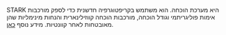 STARK היא מערכת הוכחה. הוא משתמש בקריפטוגרפיה חדשנית כדי לספק מורכבות אימות פוליגריתמי וגודל הוכחה, מורכבות הוכחה קווזילינארית והנחות מינימליות שהן מאובטחות לאחר קוונטיות. מידע נוסף [כאן](https://starkware.co/stark/).